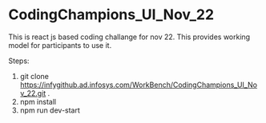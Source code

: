 # CodingChampions_UI_Nov_22
This is react js based coding challange for nov 22. This provides working model for participants to use it.

Steps:
1. git clone https://infygithub.ad.infosys.com/WorkBench/CodingChampions_UI_Nov_22.git .
2. npm install
3. npm run dev-start
